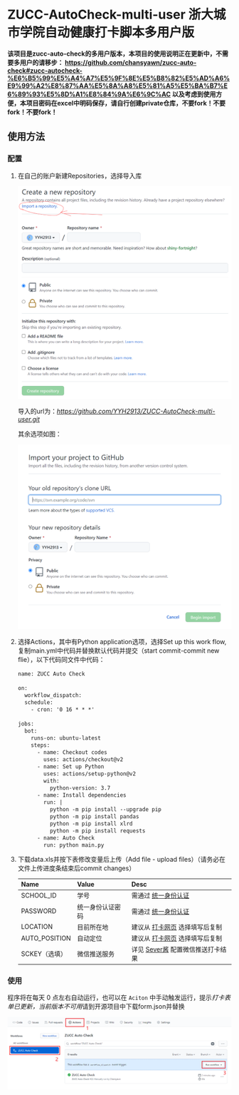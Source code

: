# ZUCC-AutoCheck-multi-user 浙大城市学院自动健康打卡脚本多用户版

**该项目是zucc-auto-check的多用户版本，本项目的使用说明正在更新中，不需要多用户的请移步：
https://github.com/chansyawn/zucc-auto-check#zucc-autocheck-%E6%B5%99%E5%A4%A7%E5%9F%8E%E5%B8%82%E5%AD%A6%E9%99%A2%E8%87%AA%E5%8A%A8%E5%81%A5%E5%BA%B7%E6%89%93%E5%8D%A1%E8%84%9A%E6%9C%AC
以及考虑到使用方便，本项目密码在excel中明码保存，请自行创建private仓库，不要fork！不要fork！不要fork！**

## 使用方法

### 配置

1. 在自己的账户新建Repositories，选择导入库

   ![new](./assets/new.png)

   导入的url为：*https://github.com/YYH2913/ZUCC-AutoCheck-multi-user.git*

   其余选项如图：

   ![imoport](./assets/imoport.png)

2. 选择Actions，其中有Python application选项，选择Set up this work flow,复制main.yml中代码并替换默认代码并提交（start commit-commit new flie），以下代码同文件中代码：

   ```
   name: ZUCC Auto Check
   
   on:
     workflow_dispatch:
     schedule:
       - cron: '0 16 * * *'
   
   jobs:
     bot:
       runs-on: ubuntu-latest
       steps:
         - name: Checkout codes
           uses: actions/checkout@v2
         - name: Set up Python
           uses: actions/setup-python@v2
           with:
             python-version: 3.7
         - name: Install dependencies
           run: |
             python -m pip install --upgrade pip
             python -m pip install pandas
             python -m pip install xlrd
             python -m pip install requests
         - name: Auto Check
           run: python main.py
   ```

3. 下载data.xls并按下表修改变量后上传（Add file - upload files）（请务必在文件上传进度条结束后commit changes）

   | Name          | Value            | Desc                                                         |
   | ------------- | ---------------- | ------------------------------------------------------------ |
   | SCHOOL_ID     | 学号             | 需通过 [统一身份认证](http://ca.zucc.edu.cn/cas/login)       |
   | PASSWORD      | 统一身份认证密码 | 需通过 [统一身份认证](http://ca.zucc.edu.cn/cas/login)       |
   | LOCATION      | 目前所在地       | 建议从 [打卡网页](http://yqdj.zucc.edu.cn/feiyan_api/h5/html/daka/daka.html) 选择填写后复制 |
   | AUTO_POSITION | 自动定位         | 建议从 [打卡网页](http://yqdj.zucc.edu.cn/feiyan_api/h5/html/daka/daka.html) 选择填写后复制 |
   | SCKEY（选填） | 微信推送服务     | 详见 [Sever酱](http://sc.ftqq.com/) 配置微信推送打卡结果     |

### 使用

程序将在每天 0 点左右自动运行，也可以在 `Aciton` 中手动触发运行，提示*打卡表单已更新，当前版本不可用*请到开源项目中下载form.json并替换

![](./assets/run.png)
